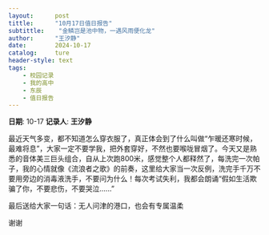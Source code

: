 ```yaml
---
layout:      post
tittle:      "10月17日值日报告"
subtittle:    "金鳞岂是池中物，一遇风雨便化龙"
author:      "王汐静"
date:        2024-10-17
catalog:     ture
header-style: text
tags: 
    - 校园记录
    - 我的高中
    - 东辰
    - 值日报告
---
```


**日期**: 10-17
**记录人**: **王汐静**

最近天气多变，都不知道怎么穿衣服了，真正体会到了什么叫做“乍暖还寒时候，最难将息”，大家一定不要学我，把外套穿好，不然也要喉咙冒烟了。今天又是熟悉的音体美三巨头组合，自从上次跑800米，感觉整个人都释然了，每洗完一次帕子，我的心情就像《流浪者之歌》的前奏，这里给大家当一次反例，洗完手千万不要用旁边的消毒液洗手，不要问为什么！每次考试失利，我都会朗诵“假如生活欺骗了你，不要悲伤，不要哭泣......”

最后送给大家一句话：无人问津的港口，也会有专属温柔

谢谢

